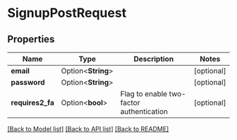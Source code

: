 # SignupPostRequest

## Properties

Name | Type | Description | Notes
------------ | ------------- | ------------- | -------------
**email** | Option<**String**> |  | [optional]
**password** | Option<**String**> |  | [optional]
**requires2_fa** | Option<**bool**> | Flag to enable two-factor authentication | [optional]

[[Back to Model list]](../README.md#documentation-for-models) [[Back to API list]](../README.md#documentation-for-api-endpoints) [[Back to README]](../README.md)


